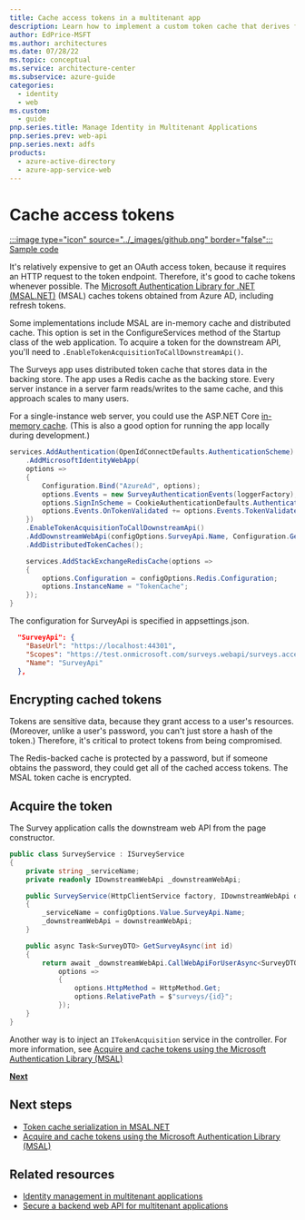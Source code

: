 ```yaml
---
title: Cache access tokens in a multitenant app
description: Learn how to implement a custom token cache that derives from the Azure AD Authentication Library TokenCache class suitable for web apps.
author: EdPrice-MSFT
ms.author: architectures
ms.date: 07/28/22
ms.topic: conceptual
ms.service: architecture-center
ms.subservice: azure-guide
categories:
  - identity
  - web
ms.custom:
  - guide
pnp.series.title: Manage Identity in Multitenant Applications
pnp.series.prev: web-api
pnp.series.next: adfs
products:
  - azure-active-directory
  - azure-app-service-web
---
```


# Cache access tokens

[:::image type="icon" source="../_images/github.png" border="false"::: Sample code][sample application]

It's relatively expensive to get an OAuth access token, because it requires an HTTP request to the token endpoint. Therefore, it's good to cache tokens whenever possible. The [Microsoft Authentication Library for .NET (MSAL.NET)][MSAL] (MSAL) caches tokens obtained from Azure AD, including refresh tokens.

Some implementations include MSAL are in-memory cache and distributed cache. This option is set in the ConfigureServices method of the Startup class of the web application. To acquire a token for the downstream API, you'll need to `.EnableTokenAcquisitionToCallDownstreamApi()`.

The Surveys app uses distributed token cache that stores data in the backing store. The app uses a Redis cache as the backing store. Every server instance in a server farm reads/writes to the same cache, and this approach scales to many users.

For a single-instance web server, you could use the ASP.NET Core [in-memory cache][in-memory-cache]. (This is also a good option for running the app locally during development.)

```csharp
services.AddAuthentication(OpenIdConnectDefaults.AuthenticationScheme)
    .AddMicrosoftIdentityWebApp(
    options =>
    {
        Configuration.Bind("AzureAd", options);
        options.Events = new SurveyAuthenticationEvents(loggerFactory);
        options.SignInScheme = CookieAuthenticationDefaults.AuthenticationScheme;
        options.Events.OnTokenValidated += options.Events.TokenValidated;
    })
    .EnableTokenAcquisitionToCallDownstreamApi()
    .AddDownstreamWebApi(configOptions.SurveyApi.Name, Configuration.GetSection("SurveyApi"))
    .AddDistributedTokenCaches();

    services.AddStackExchangeRedisCache(options =>
    {
        options.Configuration = configOptions.Redis.Configuration;
        options.InstanceName = "TokenCache";
    });
}
```

The configuration for SurveyApi is specified in appsettings.json.

```json
  "SurveyApi": {
    "BaseUrl": "https://localhost:44301",
    "Scopes": "https://test.onmicrosoft.com/surveys.webapi/surveys.access",
    "Name": "SurveyApi"
  },
```

## Encrypting cached tokens

Tokens are sensitive data, because they grant access to a user's resources. (Moreover, unlike a user's password, you can't just store a hash of the token.) Therefore, it's critical to protect tokens from being compromised.

The Redis-backed cache is protected by a password, but if someone obtains the password, they could get all of the cached access tokens. The MSAL token cache is encrypted.

## Acquire the token

The Survey application calls the downstream web API from the page constructor.

```csharp
public class SurveyService : ISurveyService
{
    private string _serviceName;
    private readonly IDownstreamWebApi _downstreamWebApi;

    public SurveyService(HttpClientService factory, IDownstreamWebApi downstreamWebApi, IOptions<ConfigurationOptions> configOptions)
    {
        _serviceName = configOptions.Value.SurveyApi.Name;
        _downstreamWebApi = downstreamWebApi;
    }

    public async Task<SurveyDTO> GetSurveyAsync(int id)
    {
        return await _downstreamWebApi.CallWebApiForUserAsync<SurveyDTO>(_serviceName,
            options =>
            {
                options.HttpMethod = HttpMethod.Get;
                options.RelativePath = $"surveys/{id}";
            });
    }
}
```
Another way is to inject an `ITokenAcquisition` service in the controller. For more information, see [Acquire and cache tokens using the Microsoft Authentication Library (MSAL)](/azure/active-directory/develop/scenario-web-app-call-api-acquire-token?tabs=aspnetcore)

[**Next**][client-certificate]

## Next steps

- [Token cache serialization in MSAL.NET](/azure/active-directory/develop/msal-net-token-cache-serialization)
- [Acquire and cache tokens using the Microsoft Authentication Library (MSAL)](/azure/active-directory/develop/msal-acquire-cache-tokens)

## Related resources

- [Identity management in multitenant applications](/azure/architecture/multitenant-identity)
- [Secure a backend web API for multitenant applications](/azure/architecture/multitenant-identity/web-api)

<!-- links -->

[MSAL]: /azure/active-directory/develop/msal-overview
[client-certificate]: ./client-certificate.yml
[data-protection]: /aspnet/core/security/data-protection
[distributed-cache]: /aspnet/core/performance/caching/distributed
[key-management]: /aspnet/core/security/data-protection/configuration/default-settings
[in-memory-cache]: /aspnet/core/performance/caching/memory
[tokencache-class]: /dotnet/api/microsoft.identitymodel.clients.activedirectory.tokencache?view=azure-dotnet
[x509-cert-encryption]: /aspnet/core/security/data-protection/implementation/key-encryption-at-rest#x509-certificate
[sample application]: https://github.com/mspnp/multitenant-saas-guidance
